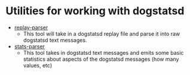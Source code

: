 # Utilities for working with dogstatsd

- [replay-parser](./replay-parser)
    - This tool will take in a dogstatsd replay file and parse it into raw
      dogstatsd text messages.
- [stats-parser](./stats-parser)
    - This tool takes in dogstatsd text messages and emits some basic statistics
      about aspects of the dogstatsd messages (how many values, etc)

